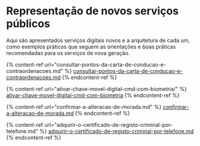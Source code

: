 # Representação de novos serviços públicos

Aqui são apresentados serviços digitais novos e a arquitetura de cada um, como exemplos práticos que seguem as orientações e boas práticas recomendadas para os serviços de nova geração.

{% content-ref url="consultar-pontos-da-carta-de-conducao-e-contraordenacoes.md" %}
[consultar-pontos-da-carta-de-conducao-e-contraordenacoes.md](consultar-pontos-da-carta-de-conducao-e-contraordenacoes.md)
{% endcontent-ref %}

{% content-ref url="ativar-chave-movel-digital-cmd-com-biometria/" %}
[ativar-chave-movel-digital-cmd-com-biometria](ativar-chave-movel-digital-cmd-com-biometria/)
{% endcontent-ref %}

{% content-ref url="confirmar-a-alteracao-de-morada.md" %}
[confirmar-a-alteracao-de-morada.md](confirmar-a-alteracao-de-morada.md)
{% endcontent-ref %}

{% content-ref url="adquirir-o-certificado-de-registo-criminal-por-telefone.md" %}
[adquirir-o-certificado-de-registo-criminal-por-telefone.md](adquirir-o-certificado-de-registo-criminal-por-telefone.md)
{% endcontent-ref %}
